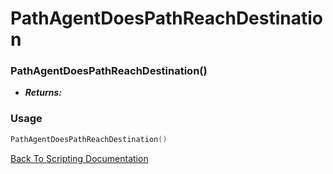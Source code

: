 # PathAgentDoesPathReachDestination

### PathAgentDoesPathReachDestination()
- ***Returns:*** 

### Usage

```Lua
PathAgentDoesPathReachDestination()
```


[Back To Scripting Documentation](../README.md)
